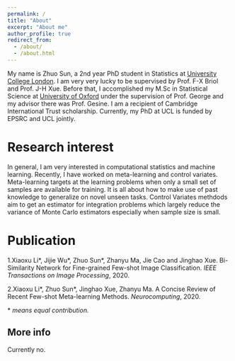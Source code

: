 ```yaml
---
permalink: /
title: "About"
excerpt: "About me"
author_profile: true
redirect_from: 
  - /about/
  - /about.html
---
```


My name is Zhuo Sun, a 2nd year PhD student in Statistics at [University College London](https://www.ucl.ac.uk). I am very very lucky to be supervised by Prof. F-X Briol and Prof. J-H Xue. Before that, I accomplished my M.Sc in Statistical Science at [University of Oxford](https://www.ox.ac.uk) under the supervision of Prof. George and my advisor there was Prof. Gesine. I am a recipient of Cambridge International Trust scholarship. Currently, my PhD at UCL is funded by EPSRC and UCL jointly.

Research interest
======
In general, I am very interested in computational statistics and machine learning. Recently, I have worked on meta-learning and control variates. Meta-learning targets at the learning problems when only a small set of samples are available for training. It is all about how to make use of past knowledge to generalize on novel unseen tasks. Control Variates methdods aim to get an estimator for integration problems which largely reduce the variance of Monte Carlo estimators especially when sample size is small.


Publication
======
1.Xiaoxu Li\*, Jijie Wu\*, Zhuo Sun\*, Zhanyu Ma, Jie Cao and Jinghao Xue. Bi-Similarity Network for Fine-grained Few-shot Image Classification. _IEEE Transactions on Image Processing_, 2020.

2.Xiaoxu Li\*, Zhuo Sun\*, Jinghao Xue, Zhanyu Ma. A Concise Review of Recent Few-shot Meta-learning Methods. _Neurocomputing_, 2020.

\* _means equal contribution._




More info
------
Currently no.
